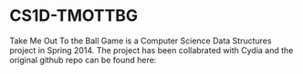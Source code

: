 CS1D-TMOTTBG
============

Take Me Out To the Ball Game is a Computer Science Data Structures project in Spring 2014. The project has been collabrated with Cydia and the original github repo can be found here:


